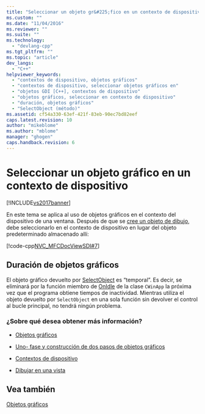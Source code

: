 ```yaml
---
title: "Seleccionar un objeto gr&#225;fico en un contexto de dispositivo | Microsoft Docs"
ms.custom: ""
ms.date: "11/04/2016"
ms.reviewer: ""
ms.suite: ""
ms.technology: 
  - "devlang-cpp"
ms.tgt_pltfrm: ""
ms.topic: "article"
dev_langs: 
  - "C++"
helpviewer_keywords: 
  - "contextos de dispositivo, objetos gráficos"
  - "contextos de dispositivo, seleccionar objetos gráficos en"
  - "objetos GDI [C++], contextos de dispositivo"
  - "objetos gráficos, seleccionar en contexto de dispositivo"
  - "duración, objetos gráficos"
  - "SelectObject (método)"
ms.assetid: cf54a330-63ef-421f-83eb-90ec7bd82eef
caps.latest.revision: 10
author: "mikeblome"
ms.author: "mblome"
manager: "ghogen"
caps.handback.revision: 6
---
```

# Seleccionar un objeto gr&#225;fico en un contexto de dispositivo
[!INCLUDE[vs2017banner](../assembler/inline/includes/vs2017banner.md)]

En este tema se aplica al uso de objetos gráficos en el contexto del dispositivo de una ventana.  Después de que se [cree un objeto de dibujo](../mfc/one-stage-and-two-stage-construction-of-objects.md), debe seleccionarlo en el contexto de dispositivo en lugar del objeto predeterminado almacenado allí:  
  
 [!code-cpp[NVC_MFCDocViewSDI#7](../mfc/codesnippet/CPP/selecting-a-graphic-object-into-a-device-context_1.cpp)]  
  
## Duración de objetos gráficos  
 El objeto gráfico devuelto por [SelectObject](../Topic/CDC::SelectObject.md) es “temporal”. Es decir, se eliminará por la función miembro de [OnIdle](../Topic/CWinApp::OnIdle.md) de la clase `CWinApp` la próxima vez que el programa obtiene tiempos de inactividad.  Mientras utiliza el objeto devuelto por `SelectObject` en una sola función sin devolver el control al bucle principal, no tendrá ningún problema.  
  
### ¿Sobre qué desea obtener más información?  
  
-   [Objetos gráficos](../mfc/graphic-objects.md)  
  
-   [Uno\- fase y construcción de dos pasos de objetos gráficos](../mfc/one-stage-and-two-stage-construction-of-objects.md)  
  
-   [Contextos de dispositivo](../mfc/device-contexts.md)  
  
-   [Dibujar en una vista](../mfc/drawing-in-a-view.md)  
  
## Vea también  
 [Objetos gráficos](../mfc/graphic-objects.md)